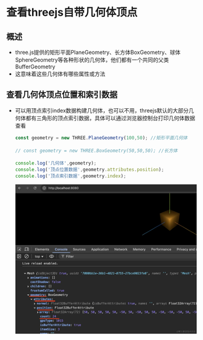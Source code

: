 # 查看threejs自带几何体顶点

## 概述

+ three.js提供的矩形平面PlaneGeometry、长方体BoxGeometry、球体SphereGeometry等各种形状的几何体，他们都有一个共同的父类BufferGeometry
+ 这意味着这些几何体有哪些属性或方法

## 查看几何体顶点位置和索引数据

+ 可以用顶点索引index数据构建几何体，也可以不用，threejs默认的大部分几何体都有三角形的顶点索引数据，具体可以通过浏览器控制台打印几何体数据查看

  ```js
  const geometry = new THREE.PlaneGeometry(100,50); //矩形平面几何体

  // const geometry = new THREE.BoxGeometry(50,50,50); //长方体

  console.log('几何体',geometry);
  console.log('顶点位置数据',geometry.attributes.position);
  console.log('顶点索引数据',geometry.index);
  ```

  ![alt text](缓存几何体BufferGeometry/images/顶点索引.png)
